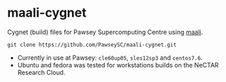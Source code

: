 # maali-cygnet

Cygnet (build) files for Pawsey Supercomputing Centre using [maali](https://github.com/PawseySC/maali). 

```
git clone https://github.com/PawseySC/maali-cygnet.git
```

* Currently in use at Pawsey: `cle60up05`, `sles12sp3` and `centos7.6`.
* Ubuntu and fedora was tested for workstations builds on the NeCTAR Research Cloud.
